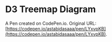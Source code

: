 # D3 Treemap Diagram

A Pen created on CodePen.io. Original URL: [https://codepen.io/astabidasaaa/pen/LYxvpKB](https://codepen.io/astabidasaaa/pen/LYxvpKB).



